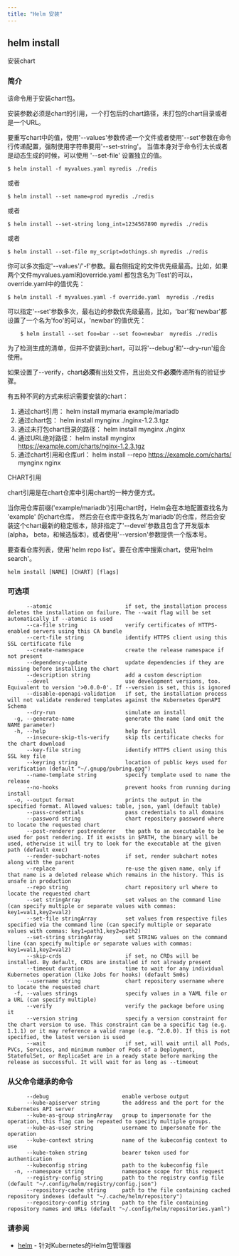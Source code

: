 ```yaml
---
title: "Helm 安装"
---
```


## helm install

安装chart

### 简介

该命令用于安装chart包。

安装参数必须是chart的引用，一个打包后的chart路径，未打包的chart目录或者是一个URL。

要重写chart中的值，使用'--values'参数传递一个文件或者使用'--set'参数在命令行传递配置，强制使用字符串要用'--set-string'。
当值本身对于命令行太长或者是动态生成的时候，可以使用 '--set-file' 设置独立的值。

```shell
$ helm install -f myvalues.yaml myredis ./redis
```

或者

```shell
$ helm install --set name=prod myredis ./redis
```

或者

```shell
$ helm install --set-string long_int=1234567890 myredis ./redis
```

或者

```shell
$ helm install --set-file my_script=dothings.sh myredis ./redis
```

你可以多次指定'--values'/'-f'参数。最右侧指定的文件优先级最高。比如，如果两个文件myvalues.yaml和override.yaml
都包含名为'Test'的可以，override.yaml中的值优先：

```shell
$ helm install -f myvalues.yaml -f override.yaml  myredis ./redis
```

可以指定'--set'参数多次，最右边的参数优先级最高，比如，'bar'和'newbar'都设置了一个名为'foo'的可以，'newbar'的值优先：

```shell
    $ helm install --set foo=bar --set foo=newbar  myredis ./redis
```

为了检测生成的清单，但并不安装到chart，可以将'--debug'和'--dry-run'组合使用。

如果设置了--verify，chart**必须**有出处文件，且出处文件**必须**传递所有的验证步骤。

有五种不同的方式来标识需要安装的chart：

1. 通过chart引用： helm install mymaria example/mariadb
2. 通过chart包： helm install mynginx ./nginx-1.2.3.tgz
3. 通过未打包chart目录的路径： helm install mynginx ./nginx
4. 通过URL绝对路径： helm install mynginx https://example.com/charts/nginx-1.2.3.tgz
5. 通过chart引用和仓库url： helm install --repo https://example.com/charts/ mynginx nginx

CHART引用

chart引用是在chart仓库中引用chart的一种方便方式。

当你用仓库前缀('example/mariadb')引用chart时，Helm会在本地配置查找名为 'example' 的chart仓库，
然后会在仓库中查找名为'mariadb'的仓库，然后会安装这个chart最新的稳定版本，除非指定了'--devel'参数且包含了开发版本(alpha，
beta，和候选版本)，或者使用'--version'参数提供一个版本号。

要查看仓库列表，使用'helm repo list'。要在仓库中搜索chart，使用'helm search'。

```shell
helm install [NAME] [CHART] [flags]
```

### 可选项

```shell
      --atomic                       if set, the installation process deletes the installation on failure. The --wait flag will be set automatically if --atomic is used
      --ca-file string               verify certificates of HTTPS-enabled servers using this CA bundle
      --cert-file string             identify HTTPS client using this SSL certificate file
      --create-namespace             create the release namespace if not present
      --dependency-update            update dependencies if they are missing before installing the chart
      --description string           add a custom description
      --devel                        use development versions, too. Equivalent to version '>0.0.0-0'. If --version is set, this is ignored
      --disable-openapi-validation   if set, the installation process will not validate rendered templates against the Kubernetes OpenAPI Schema
      --dry-run                      simulate an install
  -g, --generate-name                generate the name (and omit the NAME parameter)
  -h, --help                         help for install
      --insecure-skip-tls-verify     skip tls certificate checks for the chart download
      --key-file string              identify HTTPS client using this SSL key file
      --keyring string               location of public keys used for verification (default "~/.gnupg/pubring.gpg")
      --name-template string         specify template used to name the release
      --no-hooks                     prevent hooks from running during install
  -o, --output format                prints the output in the specified format. Allowed values: table, json, yaml (default table)
      --pass-credentials             pass credentials to all domains
      --password string              chart repository password where to locate the requested chart
      --post-renderer postrenderer   the path to an executable to be used for post rendering. If it exists in $PATH, the binary will be used, otherwise it will try to look for the executable at the given path (default exec)
      --render-subchart-notes        if set, render subchart notes along with the parent
      --replace                      re-use the given name, only if that name is a deleted release which remains in the history. This is unsafe in production
      --repo string                  chart repository url where to locate the requested chart
      --set stringArray              set values on the command line (can specify multiple or separate values with commas: key1=val1,key2=val2)
      --set-file stringArray         set values from respective files specified via the command line (can specify multiple or separate values with commas: key1=path1,key2=path2)
      --set-string stringArray       set STRING values on the command line (can specify multiple or separate values with commas: key1=val1,key2=val2)
      --skip-crds                    if set, no CRDs will be installed. By default, CRDs are installed if not already present
      --timeout duration             time to wait for any individual Kubernetes operation (like Jobs for hooks) (default 5m0s)
      --username string              chart repository username where to locate the requested chart
  -f, --values strings               specify values in a YAML file or a URL (can specify multiple)
      --verify                       verify the package before using it
      --version string               specify a version constraint for the chart version to use. This constraint can be a specific tag (e.g. 1.1.1) or it may reference a valid range (e.g. ^2.0.0). If this is not specified, the latest version is used
      --wait                         if set, will wait until all Pods, PVCs, Services, and minimum number of Pods of a Deployment, StatefulSet, or ReplicaSet are in a ready state before marking the release as successful. It will wait for as long as --timeout
```

### 从父命令继承的命令

```shell
      --debug                       enable verbose output
      --kube-apiserver string       the address and the port for the Kubernetes API server
      --kube-as-group stringArray   group to impersonate for the operation, this flag can be repeated to specify multiple groups.
      --kube-as-user string         username to impersonate for the operation
      --kube-context string         name of the kubeconfig context to use
      --kube-token string           bearer token used for authentication
      --kubeconfig string           path to the kubeconfig file
  -n, --namespace string            namespace scope for this request
      --registry-config string      path to the registry config file (default "~/.config/helm/registry/config.json")
      --repository-cache string     path to the file containing cached repository indexes (default "~/.cache/helm/repository")
      --repository-config string    path to the file containing repository names and URLs (default "~/.config/helm/repositories.yaml")
```

### 请参阅

* [helm](helm.md) - 针对Kubernetes的Helm包管理器
